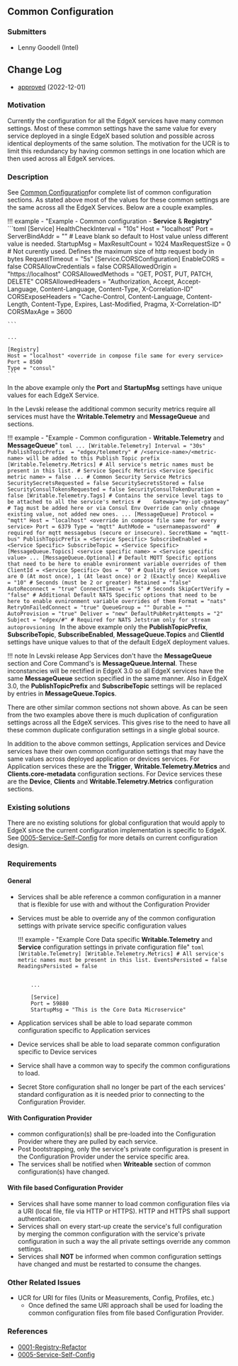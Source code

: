 ## Common Configuration 
### Submitters
- Lenny Goodell (Intel)

## Change Log
- [approved](https://github.com/edgexfoundry/edgex-docs/pull/892) (2022-12-01)

### Motivation
Currently the configuration for all the EdgeX services have many common settings.  Most of these common settings have the same value for every service deployed in a single EdgeX based solution and possible across identical deployments of the same solution. The motivation for the UCR is to limit this redundancy by having common settings in one location which are then used across all EdgeX services.

### Description
See [Common Configuration](../../microservices/configuration/CommonConfiguration.md#configuration-properties)for complete list of common configuration sections. As stated above most of the values for these common settings are the same across all the EdgeX Services. Below are a couple examples.

!!! example - "Example - Common configuration - **Service** & **Registry**"
    ```toml
    [Service]
    HealthCheckInterval = "10s"
    Host = "localhost" <overriden in compose file for service specific>
    Port = <Service Specific>
    ServerBindAddr = "" # Leave blank so default to Host value unless different value is needed.
    StartupMsg = <Service Specific>
    MaxResultCount = 1024
    MaxRequestSize = 0 # Not curently used. Defines the maximum size of http request body in bytes
    RequestTimeout = "5s"
      [Service.CORSConfiguration]
      EnableCORS = false
      CORSAllowCredentials = false
      CORSAllowedOrigin = "https://localhost"
      CORSAllowedMethods = "GET, POST, PUT, PATCH, DELETE"
      CORSAllowedHeaders = "Authorization, Accept, Accept-Language, Content-Language, Content-Type, X-Correlation-ID"
      CORSExposeHeaders = "Cache-Control, Content-Language, Content-Length, Content-Type, Expires, Last-Modified, Pragma, X-Correlation-ID"
      CORSMaxAge = 3600
    
    ```
    
    ...
    
    [Registry]
    Host = "localhost" <override in compose file same for every service>
    Port = 8500
    Type = "consul"
    ```

In the above example only the  **Port** and **StartupMsg** settings have unique values for each EdgeX Service. 


In the Levski release the additional common security metrics require all services must have the **Writable.Telemetry** and **MessageQueue** and sections.

!!! example - "Example - Common configuration -  **Writable.Telemetry** and **MessageQueue**"
    ```toml
      ...
      [Writable.Telemetry]
      Interval = "30s"
      PublishTopicPrefix  = "edgex/telemetry" # /<service-name>/<metric-name> will be added to this Publish Topic prefix
        [Writable.Telemetry.Metrics] # All service's metric names must be present in this list.
        # Service Specifc Metrics
        <Service Specific metric name> = false
        ...
        # Common Security Service Metrics
        SecuritySecretsRequested = false
        SecuritySecretsStored = false
        SecurityConsulTokensRequested = false
        SecurityConsulTokenDuration = false
        [Writable.Telemetry.Tags] # Contains the service level tags to be attached to all the service's metrics
    #    Gateway="my-iot-gateway" # Tag must be added here or via Consul Env Override can only chnage existing value, not added new ones.
    ...
    [MessageQueue]
    Protocol = "mqtt"
    Host = "localhost" <override in compose file same for every service>
    Port = 6379
    Type = "mqtt"
    AuthMode = "usernamepassword"  # required for mqtt messagebus (secure or insecure).
    SecretName = "mqtt-bus"
    PublishTopicPrefix = <Service Specific>
    SubscribeEnabled = <Service Specific>
    SubscribeTopic = <Service Specific>
      [MessageQueue.Topics]
      <service specific name> = <Service specific value>
      ...
      [MessageQueue.Optional]
      # Default MQTT Specific options that need to be here to enable evnironment variable overrides of them
      ClientId = <Service Specific>
      Qos =  "0" # Quality of Sevice values are 0 (At most once), 1 (At least once) or 2 (Exactly once)
      KeepAlive = "10" # Seconds (must be 2 or greater)
      Retained = "false"
      AutoReconnect = "true"
      ConnectTimeout = "5" # Seconds
      SkipCertVerify = "false"
      # Additional Default NATS Specific options that need to be here to enable evnironment variable overrides of them
      Format = "nats"
      RetryOnFailedConnect = "true"
      QueueGroup = ""
      Durable = ""
      AutoProvision = "true"
      Deliver = "new"
      DefaultPubRetryAttempts = "2"
      Subject = "edgex/#" # Required for NATS Jetstram only for stream autoprovsioning
    ```
In the above example only the **PublishTopicPrefix**, **SubscribeTopic**, **SubscribeEnabled**, **MessageQueue.Topics** and **ClientId** settings have unique values to that of the default EdgeX deployment values. 

!!! note
    In Levski release App Services don't have the **MessageQueue** section and Core Command's is **MessageQueue.Internal**. These inconstancies will be rectified in EdgeX 3.0 so all EdgeX services have the same **MessageQueue** section specified in the same manner. Also in EdgeX 3.0, the **PublishTopicPrefix** and **SubscribeTopic** settings will be replaced by entries in **MessageQueue.Topics**.

There are other similar common sections not shown above. As can be seen from the two examples above there is much duplication of configuration settings across all the EdgeX services. This gives rise to the need to have all these common duplicate configuration settings in a single global source. 

In addition to the above common settings, Application services and Device services have their own common configuration settings that may have the same values across deployed application or devices services. For Application services these are the **Trigger**,  **Writable.Telemetry.Metrics** and **Clients.core-metadata** configuration sections. For Device services these are the **Device**, **Clients** and **Writable.Telemetry.Metrics** configuration sections.

### Existing solutions
There are no existing solutions for global configuration that would apply to EdgeX since the current configuration implementation is specific to EdgeX. See [0005-Service-Self-Config](../../adr/0005-Service-Self-Config/) for more details on current configuration design.

### Requirements

#### General

- Services shall be able reference a common configuration in a manner that is flexible for use with and without the Configuration Provider

- Services must be able to override any of the common configuration settings with private service specific configuration values

    !!! example - "Example Core Data specific **Writable.Telemetry** and **Service** configuration settings in private configuration file"
        ```toml
          [Writable.Telemetry]
            [Writable.Telemetry.Metrics] # All service's metric names must be present in this list.
            EventsPersisted = false
            ReadingsPersisted = false
        ```

    ```
    
        ...
        
        [Service]
        Port = 59880
        StartupMsg = "This is the Core Data Microservice"
    ```

- Application services shall be able to load separate common configuration specific to Application services

- Device services shall be able to load separate common configuration specific to Device services

- Service shall have a common way to specify the common configurations to load.

- Secret Store configuration shall no longer be part of the each services' standard configuration as it is needed prior to connecting to the Configuration Provider.

#### With Configuration Provider

- common configuration(s) shall be pre-loaded into the Configuration Provider where they are pulled by each service.
- Post bootstrapping, only the service's private configuration is present in the Configuration Provider under the service specific area.
- The services shall be notified when **Writeable** section of common configuration(s) have changed. 

#### With file based Configuration Provider

- Services shall have some manner to load common configuration files via a URI (local file, file via HTTP or HTTPS). 
     HTTP and HTTPS shall support authentication. 
- Services shall on every start-up create the service's full configuration by merging the common configuration with the service's private configuration  in such a way the all private settings override any common settings.
- Services shall **NOT** be informed when common configuration settings have changed and must be restarted to consume the changes.

### Other Related Issues

- UCR for URI for files (Units or Measurements, Config, Profiles, etc.)
  - Once defined the same URI approach shall be used for loading the common configuration files from file based Configuration Provider.


### References
- [0001-Registry-Refactor](../../adr/0001-Registy-Refactor/)
- [0005-Service-Self-Config](../../adr/0005-Service-Self-Config/)